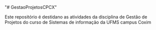 "# GestaoProjetosCPCX" 

Este repositório é destidano as atividades da disciplina de Gestão de Projetos do curso de Sistemas de informação da UFMS campus Coxim
